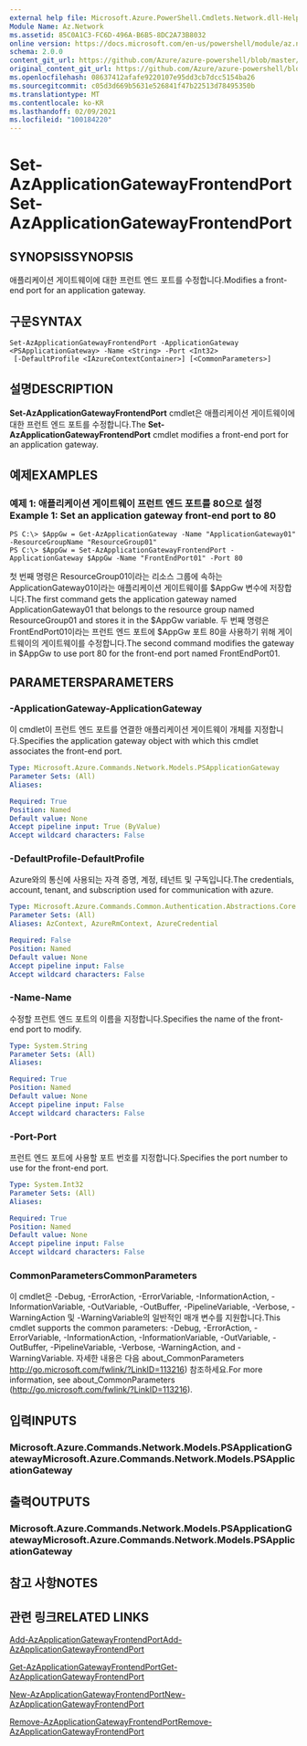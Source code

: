 ```yaml
---
external help file: Microsoft.Azure.PowerShell.Cmdlets.Network.dll-Help.xml
Module Name: Az.Network
ms.assetid: 85C0A1C3-FC6D-496A-B6B5-8DC2A73B8032
online version: https://docs.microsoft.com/en-us/powershell/module/az.network/set-azapplicationgatewayfrontendport
schema: 2.0.0
content_git_url: https://github.com/Azure/azure-powershell/blob/master/src/Network/Network/help/Set-AzApplicationGatewayFrontendPort.md
original_content_git_url: https://github.com/Azure/azure-powershell/blob/master/src/Network/Network/help/Set-AzApplicationGatewayFrontendPort.md
ms.openlocfilehash: 08637412afafe9220107e95dd3cb7dcc5154ba26
ms.sourcegitcommit: c05d3d669b5631e526841f47b22513d78495350b
ms.translationtype: MT
ms.contentlocale: ko-KR
ms.lasthandoff: 02/09/2021
ms.locfileid: "100184220"
---
```

# <span data-ttu-id="3d76b-101">Set-AzApplicationGatewayFrontendPort</span><span class="sxs-lookup"><span data-stu-id="3d76b-101">Set-AzApplicationGatewayFrontendPort</span></span>

## <span data-ttu-id="3d76b-102">SYNOPSIS</span><span class="sxs-lookup"><span data-stu-id="3d76b-102">SYNOPSIS</span></span>
<span data-ttu-id="3d76b-103">애플리케이션 게이트웨이에 대한 프런트 엔드 포트를 수정합니다.</span><span class="sxs-lookup"><span data-stu-id="3d76b-103">Modifies a front-end port for an application gateway.</span></span>

## <span data-ttu-id="3d76b-104">구문</span><span class="sxs-lookup"><span data-stu-id="3d76b-104">SYNTAX</span></span>

```
Set-AzApplicationGatewayFrontendPort -ApplicationGateway <PSApplicationGateway> -Name <String> -Port <Int32>
 [-DefaultProfile <IAzureContextContainer>] [<CommonParameters>]
```

## <span data-ttu-id="3d76b-105">설명</span><span class="sxs-lookup"><span data-stu-id="3d76b-105">DESCRIPTION</span></span>
<span data-ttu-id="3d76b-106">**Set-AzApplicationGatewayFrontendPort** cmdlet은 애플리케이션 게이트웨이에 대한 프런트 엔드 포트를 수정합니다.</span><span class="sxs-lookup"><span data-stu-id="3d76b-106">The **Set-AzApplicationGatewayFrontendPort** cmdlet modifies a front-end port for an application gateway.</span></span>

## <span data-ttu-id="3d76b-107">예제</span><span class="sxs-lookup"><span data-stu-id="3d76b-107">EXAMPLES</span></span>

### <span data-ttu-id="3d76b-108">예제 1: 애플리케이션 게이트웨이 프런트 엔드 포트를 80으로 설정</span><span class="sxs-lookup"><span data-stu-id="3d76b-108">Example 1: Set an application gateway front-end port to 80</span></span>
```
PS C:\> $AppGw = Get-AzApplicationGateway -Name "ApplicationGateway01" -ResourceGroupName "ResourceGroup01"
PS C:\> $AppGw = Set-AzApplicationGatewayFrontendPort -ApplicationGateway $AppGw -Name "FrontEndPort01" -Port 80
```

<span data-ttu-id="3d76b-109">첫 번째 명령은 ResourceGroup01이라는 리소스 그룹에 속하는 ApplicationGateway01이라는 애플리케이션 게이트웨이를 $AppGw 변수에 저장합니다.</span><span class="sxs-lookup"><span data-stu-id="3d76b-109">The first command gets the application gateway named ApplicationGateway01 that belongs to the resource group named ResourceGroup01 and stores it in the $AppGw variable.</span></span>
<span data-ttu-id="3d76b-110">두 번째 명령은 FrontEndPort01이라는 프런트 엔드 포트에 $AppGw 포트 80을 사용하기 위해 게이트웨이의 게이트웨이를 수정합니다.</span><span class="sxs-lookup"><span data-stu-id="3d76b-110">The second command modifies the gateway in $AppGw to use port 80 for the front-end port named FrontEndPort01.</span></span>

## <span data-ttu-id="3d76b-111">PARAMETERS</span><span class="sxs-lookup"><span data-stu-id="3d76b-111">PARAMETERS</span></span>

### <span data-ttu-id="3d76b-112">-ApplicationGateway</span><span class="sxs-lookup"><span data-stu-id="3d76b-112">-ApplicationGateway</span></span>
<span data-ttu-id="3d76b-113">이 cmdlet이 프런트 엔드 포트를 연결한 애플리케이션 게이트웨이 개체를 지정합니다.</span><span class="sxs-lookup"><span data-stu-id="3d76b-113">Specifies the application gateway object with which this cmdlet associates the front-end port.</span></span>

```yaml
Type: Microsoft.Azure.Commands.Network.Models.PSApplicationGateway
Parameter Sets: (All)
Aliases:

Required: True
Position: Named
Default value: None
Accept pipeline input: True (ByValue)
Accept wildcard characters: False
```

### <span data-ttu-id="3d76b-114">-DefaultProfile</span><span class="sxs-lookup"><span data-stu-id="3d76b-114">-DefaultProfile</span></span>
<span data-ttu-id="3d76b-115">Azure와의 통신에 사용되는 자격 증명, 계정, 테넌트 및 구독입니다.</span><span class="sxs-lookup"><span data-stu-id="3d76b-115">The credentials, account, tenant, and subscription used for communication with azure.</span></span>

```yaml
Type: Microsoft.Azure.Commands.Common.Authentication.Abstractions.Core.IAzureContextContainer
Parameter Sets: (All)
Aliases: AzContext, AzureRmContext, AzureCredential

Required: False
Position: Named
Default value: None
Accept pipeline input: False
Accept wildcard characters: False
```

### <span data-ttu-id="3d76b-116">-Name</span><span class="sxs-lookup"><span data-stu-id="3d76b-116">-Name</span></span>
<span data-ttu-id="3d76b-117">수정할 프런트 엔드 포트의 이름을 지정합니다.</span><span class="sxs-lookup"><span data-stu-id="3d76b-117">Specifies the name of the front-end port to modify.</span></span>

```yaml
Type: System.String
Parameter Sets: (All)
Aliases:

Required: True
Position: Named
Default value: None
Accept pipeline input: False
Accept wildcard characters: False
```

### <span data-ttu-id="3d76b-118">-Port</span><span class="sxs-lookup"><span data-stu-id="3d76b-118">-Port</span></span>
<span data-ttu-id="3d76b-119">프런트 엔드 포트에 사용할 포트 번호를 지정합니다.</span><span class="sxs-lookup"><span data-stu-id="3d76b-119">Specifies the port number to use for the front-end port.</span></span>

```yaml
Type: System.Int32
Parameter Sets: (All)
Aliases:

Required: True
Position: Named
Default value: None
Accept pipeline input: False
Accept wildcard characters: False
```

### <span data-ttu-id="3d76b-120">CommonParameters</span><span class="sxs-lookup"><span data-stu-id="3d76b-120">CommonParameters</span></span>
<span data-ttu-id="3d76b-121">이 cmdlet은 -Debug, -ErrorAction, -ErrorVariable, -InformationAction, -InformationVariable, -OutVariable, -OutBuffer, -PipelineVariable, -Verbose, -WarningAction 및 -WarningVariable의 일반적인 매개 변수를 지원합니다.</span><span class="sxs-lookup"><span data-stu-id="3d76b-121">This cmdlet supports the common parameters: -Debug, -ErrorAction, -ErrorVariable, -InformationAction, -InformationVariable, -OutVariable, -OutBuffer, -PipelineVariable, -Verbose, -WarningAction, and -WarningVariable.</span></span> <span data-ttu-id="3d76b-122">자세한 내용은 다음 about_CommonParameters http://go.microsoft.com/fwlink/?LinkID=113216) 참조하세요.</span><span class="sxs-lookup"><span data-stu-id="3d76b-122">For more information, see about_CommonParameters (http://go.microsoft.com/fwlink/?LinkID=113216).</span></span>

## <span data-ttu-id="3d76b-123">입력</span><span class="sxs-lookup"><span data-stu-id="3d76b-123">INPUTS</span></span>

### <span data-ttu-id="3d76b-124">Microsoft.Azure.Commands.Network.Models.PSApplicationGateway</span><span class="sxs-lookup"><span data-stu-id="3d76b-124">Microsoft.Azure.Commands.Network.Models.PSApplicationGateway</span></span>

## <span data-ttu-id="3d76b-125">출력</span><span class="sxs-lookup"><span data-stu-id="3d76b-125">OUTPUTS</span></span>

### <span data-ttu-id="3d76b-126">Microsoft.Azure.Commands.Network.Models.PSApplicationGateway</span><span class="sxs-lookup"><span data-stu-id="3d76b-126">Microsoft.Azure.Commands.Network.Models.PSApplicationGateway</span></span>

## <span data-ttu-id="3d76b-127">참고 사항</span><span class="sxs-lookup"><span data-stu-id="3d76b-127">NOTES</span></span>

## <span data-ttu-id="3d76b-128">관련 링크</span><span class="sxs-lookup"><span data-stu-id="3d76b-128">RELATED LINKS</span></span>

[<span data-ttu-id="3d76b-129">Add-AzApplicationGatewayFrontendPort</span><span class="sxs-lookup"><span data-stu-id="3d76b-129">Add-AzApplicationGatewayFrontendPort</span></span>](./Add-AzApplicationGatewayFrontendPort.md)

[<span data-ttu-id="3d76b-130">Get-AzApplicationGatewayFrontendPort</span><span class="sxs-lookup"><span data-stu-id="3d76b-130">Get-AzApplicationGatewayFrontendPort</span></span>](./Get-AzApplicationGatewayFrontendPort.md)

[<span data-ttu-id="3d76b-131">New-AzApplicationGatewayFrontendPort</span><span class="sxs-lookup"><span data-stu-id="3d76b-131">New-AzApplicationGatewayFrontendPort</span></span>](./New-AzApplicationGatewayFrontendPort.md)

[<span data-ttu-id="3d76b-132">Remove-AzApplicationGatewayFrontendPort</span><span class="sxs-lookup"><span data-stu-id="3d76b-132">Remove-AzApplicationGatewayFrontendPort</span></span>](./Remove-AzApplicationGatewayFrontendPort.md)
